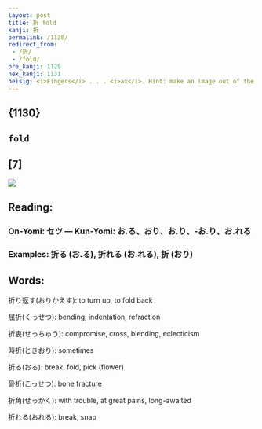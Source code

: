 ```yaml
---
layout: post
title: 折 fold
kanji: 折
permalink: /1130/
redirect_from:
 - /折/
 - /fold/
pre_kanji: 1129
nex_kanji: 1131
heisig: <i>Fingers</i> . . . <i>ax</i>. Hint: make an image out of the Japanese art of "origami" (paper-<b>folding</b>).
---
```


## {1130}

## `fold`

## [7]

<div class="stroke"><img src="E68A98.png" /></div>

## Reading:

### On-Yomi: セツ &mdash; Kun-Yomi: お.る、おり、お.り、-お.り、お.れる

### Examples: 折る (お.る), 折れる (お.れる), 折 (おり)

## Words:

折り返す(おりかえす): to turn up, to fold back

屈折(くっせつ): bending, indentation, refraction

折衷(せっちゅう): compromise, cross, blending, eclecticism

時折(ときおり): sometimes

折る(おる): break, fold, pick (flower)

骨折(こっせつ): bone fracture

折角(せっかく): with trouble, at great pains, long-awaited

折れる(おれる): break, snap
